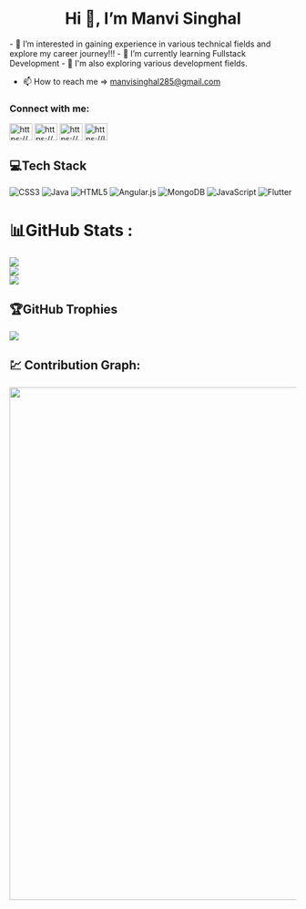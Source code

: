  <h1 align="center"> Hi 👋, I’m Manvi Singhal </h1>
- 👀 I’m interested in gaining experience in various technical fields and explore my career journey!!!
- 🌱 I’m currently learning Fullstack Development
- 🧐 I'm also exploring various development fields.

- 📫 How to reach me => manvisinghal285@gmail.com

<!---
Manvi1108/Manvi1108 is a ✨ special ✨ repository because its `README.md` (this file) appears on your GitHub profile.
You can click the Preview link to take a look at your changes.
--->

<h3 align="left">Connect with me:</h3>
<p align="left">
<a href="https://www.linkedin.com/in/manvi-singhal-119232216/" target="blank"><img align="center" src="https://raw.githubusercontent.com/rahuldkjain/github-profile-readme-generator/master/src/images/icons/Social/linked-in-alt.svg" alt="https://www.linkedin.com/in/manvi-singhal-119232216/" height="30" width="40" /></a>
<a href="https://www.codechef.com/users/manvisinghal28" target="blank"><img align="center" src="https://camo.githubusercontent.com/ddd6a862c2b08492aef1c453f3c16ea0160d6380020de41cf86edfe684ece568/68747470733a2f2f63646e2e636f6465636865662e636f6d2f73697465732f64656661756c742f66696c65732f75706c6f6164732f70696374757265732f34616666643636353034653962303036396437326464646163616164646132392e706e67" alt="https://www.codechef.com/users/manvisinghal28" height="30" width="40" /></a>
<a href="https://codeforces.com/profile/Manvi_285" target="blank"><img align="center" src="https://raw.githubusercontent.com/rahuldkjain/github-profile-readme-generator/master/src/images/icons/Social/codeforces.svg" alt="https://codeforces.com/profile/Manvi_285" height="30" width="40" /></a>
<a href="https://leetcode.com/manvisinghal285/" target="blank"><img align="center" src="https://raw.githubusercontent.com/rahuldkjain/github-profile-readme-generator/master/src/images/icons/Social/leet-code.svg" alt="https://leetcode.com/manvisinghal285/" height="30" width="40" /></a>
</p>

## 💻Tech Stack
![CSS3](https://img.shields.io/badge/css3-%231572B6.svg?style=for-the-badge&logo=css3&logoColor=white) ![Java](https://img.shields.io/badge/java-%23ED8B00.svg?style=for-the-badge&logo=java&logoColor=white) ![HTML5](https://img.shields.io/badge/html5-%23E34F26.svg?style=for-the-badge&logo=html5&logoColor=white) ![Angular.js](https://img.shields.io/badge/angular.js-%23E23237.svg?style=for-the-badge&logo=angularjs&logoColor=white) ![MongoDB](https://img.shields.io/badge/MongoDB-%234ea94b.svg?style=for-the-badge&logo=mongodb&logoColor=white) ![JavaScript](https://img.shields.io/badge/javascript-%23323330.svg?style=for-the-badge&logo=javascript&logoColor=%23F7DF1E) ![Flutter](https://img.shields.io/badge/flutter-%23ED8B00.svg?style=for-the-badge&logo=flutter&logoColor=white)



# 📊GitHub Stats :
![](https://github-readme-stats.vercel.app/api?username=manvi1108&theme=dark&hide_border=false&include_all_commits=false&count_private=false)<br/>
![](https://github-readme-streak-stats.herokuapp.com/?user=manvi1108&theme=dark&hide_border=false)<br/>
![](https://github-readme-stats.vercel.app/api/top-langs/?username=manvi1108&theme=dark&hide_border=false&include_all_commits=false&count_private=false&layout=compact)

## 🏆GitHub Trophies
![](https://github-trophies.vercel.app/?username=manvi1108&theme=onedark&no-frame=false&no-bg=false&margin-w=4)

[stats]: https://github-readme-stats-sigma-five.vercel.app/api?username=codeburner0&show_icons=true&theme=dark&hide_border=false&include_all_commits=true&count_private=false
[langs]:username=codeburner0&theme=dark&hide_border=false&include_all_commits=true&count_private=false&layout=compact
[streaks]: https://github-readme-streak-stats.herokuapp.com/?user=codeburner0&theme=dark&hide_border=false#gh-light-mode-only

## 💹 Contribution Graph:
<div align = "center">
<img src="https://github-readme-activity-graph.cyclic.app/graph?username=Manvi1108&theme=react-dark&hide_border=false&area=true" width="900px" >
</div>
<br>
<div align = "center">

